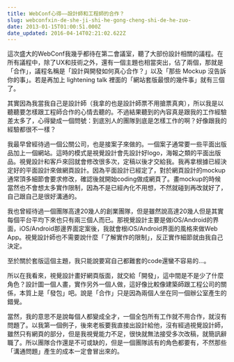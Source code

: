 ```yaml
---
title: WebConf心得——設計師和工程師的合作？
slug: webconfxin-de-she-ji-shi-he-gong-cheng-shi-de-he-zuo-
date: 2013-01-15T01:00:51.000Z
date_updated: 2016-04-14T02:21:02.622Z
---
```


這次盛大的WebConf我幾乎都待在第二會議室，聽了大部份設計相關的議程。在所有議程中，除了UX和技術之外，還有一個主題也相當突出，佔了兩個，那就是「合作」，議程名稱是「設計與開發如何真心合作？」以及「那些 Mockup 沒告訴你的事」。若是再加上 lightening talk 裡面的「網站套版最恨的幾件事」就有三個了。

其實因為我當我自己是設計師（我拿的也是設計師票不用搶票真爽），所以我是以聽聽要怎樣跟工程師合作的心情去聽的。不過結果聽到的內容真是跟我的工作經驗差太多了，心得變成一個問號：到底別人的團隊到底是怎樣工作的啊？好像跟我的經驗都很不一樣？

我最早曾經待過一個公關公司，也是接案子來做的。一個案子通常要一些平面出版品加上一個網站。這時的模式是視覺設計會先設計好logo，海報之類的平面出版品。視覺設計和客戶來回就會修改很多次，定稿以後才交給我。我再拿根據已經決定好的平面設計來做網頁設計。因為平面設計已經定了，對於網頁設計的mockup通常頂多細節會要求修改，確認後就開始coding做成網頁了。畫mockup的時候當然也不會想太多實作限制，因為不是已經內化不用想，不然就碰到再改就好了，自己跟自己是很好溝通的。

我也曾經待過一個團隊高達20幾人的創業團隊，但是雖然說高達20幾人但是其實每個平台平均下來也只有兩三個人而已。那視覺設計主要是做iOS/Android的界面，iOS/Android那邊界面定案後，我就會根iOS/Android界面的風格來做Web App。視覺設計師也不需要說什麼「了解實作的限制」，反正實作細節就由我自己決定。

至於關於套版這個主題，我只能說要寫自己都難套的code還蠻不容易的&hellip;。

所以在我看來，視覺設計畫好網頁版面，就交給「開發」，這中間是不是少了什麼角色？設計圖一個人畫，實作另外一個人做，這好像比較像建築師跟工程公司的關係，本質上是「發包」吧。說是「合作」只是因為兩個人坐在同一個辦公室產生的錯覺。

當然，我的意思不是說每個人都變成全才，一個全包所有工作就不用合作，就沒有問題了。以我第一個例子，後來老板要我直接出設計給他，沒有經過視覺設計師，雖然只有網頁的部分，但是我視覺能力不足，很快就無法接受多次改稿，就簡訊辭職了。所以團隊合作還是不可或缺的，但是一個團隊該有的角色都要有，不然那些「溝通問題」產生的成本一定會冒出來的。
